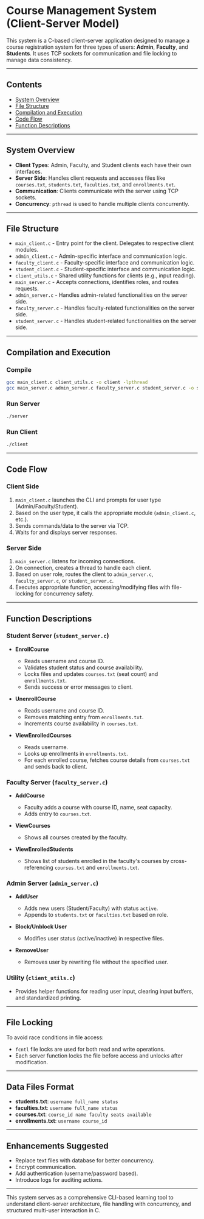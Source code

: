 # Course Management System (Client-Server Model)

This system is a C-based client-server application designed to manage a course registration system for three types of users: **Admin**, **Faculty**, and **Students**. It uses TCP sockets for communication and file locking to manage data consistency.

---

## Contents

* [System Overview](#system-overview)
* [File Structure](#file-structure)
* [Compilation and Execution](#compilation-and-execution)
* [Code Flow](#code-flow)
* [Function Descriptions](#function-descriptions)

---

## System Overview

* **Client Types**: Admin, Faculty, and Student clients each have their own interfaces.
* **Server Side**: Handles client requests and accesses files like `courses.txt`, `students.txt`, `faculties.txt`, and `enrollments.txt`.
* **Communication**: Clients communicate with the server using TCP sockets.
* **Concurrency**: `pthread` is used to handle multiple clients concurrently.

---

## File Structure

* `main_client.c` - Entry point for the client. Delegates to respective client modules.
* `admin_client.c` - Admin-specific interface and communication logic.
* `faculty_client.c` - Faculty-specific interface and communication logic.
* `student_client.c` - Student-specific interface and communication logic.
* `client_utils.c` - Shared utility functions for clients (e.g., input reading).
* `main_server.c` - Accepts connections, identifies roles, and routes requests.
* `admin_server.c` - Handles admin-related functionalities on the server side.
* `faculty_server.c` - Handles faculty-related functionalities on the server side.
* `student_server.c` - Handles student-related functionalities on the server side.

---

## Compilation and Execution

### Compile

```bash
gcc main_client.c client_utils.c -o client -lpthread
gcc main_server.c admin_server.c faculty_server.c student_server.c -o server -lpthread
```

### Run Server

```bash
./server
```

### Run Client

```bash
./client
```

---

## Code Flow

### Client Side

1. `main_client.c` launches the CLI and prompts for user type (Admin/Faculty/Student).
2. Based on the user type, it calls the appropriate module (`admin_client.c`, etc.).
3. Sends commands/data to the server via TCP.
4. Waits for and displays server responses.

### Server Side

1. `main_server.c` listens for incoming connections.
2. On connection, creates a thread to handle each client.
3. Based on user role, routes the client to `admin_server.c`, `faculty_server.c`, or `student_server.c`.
4. Executes appropriate function, accessing/modifying files with file-locking for concurrency safety.

---

## Function Descriptions

### Student Server (`student_server.c`)

* **EnrollCourse**

  * Reads username and course ID.
  * Validates student status and course availability.
  * Locks files and updates `courses.txt` (seat count) and `enrollments.txt`.
  * Sends success or error messages to client.

* **UnenrollCourse**

  * Reads username and course ID.
  * Removes matching entry from `enrollments.txt`.
  * Increments course availability in `courses.txt`.

* **ViewEnrolledCourses**

  * Reads username.
  * Looks up enrollments in `enrollments.txt`.
  * For each enrolled course, fetches course details from `courses.txt` and sends back to client.

### Faculty Server (`faculty_server.c`)

* **AddCourse**

  * Faculty adds a course with course ID, name, seat capacity.
  * Adds entry to `courses.txt`.

* **ViewCourses**

  * Shows all courses created by the faculty.

* **ViewEnrolledStudents**

  * Shows list of students enrolled in the faculty's courses by cross-referencing `courses.txt` and `enrollments.txt`.

### Admin Server (`admin_server.c`)

* **AddUser**

  * Adds new users (Student/Faculty) with status `active`.
  * Appends to `students.txt` or `faculties.txt` based on role.

* **Block/Unblock User**

  * Modifies user status (active/inactive) in respective files.

* **RemoveUser**

  * Removes user by rewriting file without the specified user.

### Utility (`client_utils.c`)

* Provides helper functions for reading user input, clearing input buffers, and standardized printing.

---

## File Locking

To avoid race conditions in file access:

* `fcntl` file locks are used for both read and write operations.
* Each server function locks the file before access and unlocks after modification.

---

## Data Files Format

* **students.txt**: `username full_name status`
* **faculties.txt**: `username full_name status`
* **courses.txt**: `course_id name faculty seats available`
* **enrollments.txt**: `username course_id`

---

## Enhancements Suggested

* Replace text files with database for better concurrency.
* Encrypt communication.
* Add authentication (username/password based).
* Introduce logs for auditing actions.

---

This system serves as a comprehensive CLI-based learning tool to understand client-server architecture, file handling with concurrency, and structured multi-user interaction in C.
